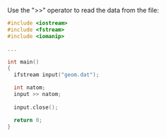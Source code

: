 Use the ">>" operator to read the data from the file:

```c++
#include <iostream>
#include <fstream>
#include <iomanip>

...

int main()
{  
  ifstream input("geom.dat");

  int natom;
  input >> natom;
    
  input.close();

  return 0;
}
```
